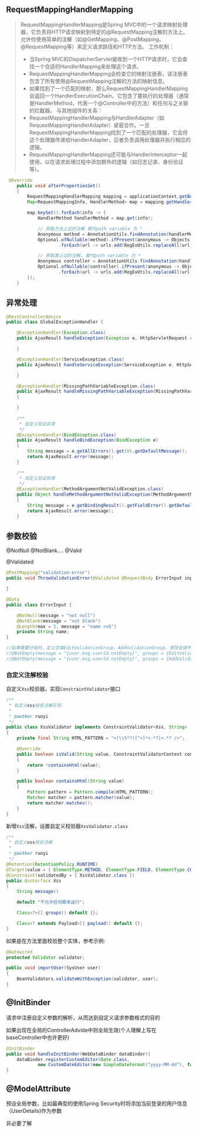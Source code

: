 ## RequestMappingHandlerMapping

>RequestMappingHandlerMapping是Spring MVC中的一个请求映射处理器，它负责将HTTP请求映射到特定的@RequestMapping注解的方法上。允许你使用简单的注解（如@GetMapping、@PostMapping、@RequestMapping等）来定义请求路径和HTTP方法。
>工作机制：
>* 当Spring MVC的DispatcherServlet接收到一个HTTP请求时，它会查找一个合适的HandlerMapping来处理这个请求。
>* RequestMappingHandlerMapping会检查它的映射注册表，该注册表包含了所有使用@RequestMapping注解的方法的映射信息。
>* 如果找到了一个匹配的映射，那么RequestMappingHandlerMapping会返回一个HandlerExecutionChain，它包含了要执行的处理器（通常是HandlerMethod，代表一个@Controller中的方法）和任何与之关联的拦截器。
>与其他组件的关系：
>* RequestMappingHandlerMapping与HandlerAdapter（如RequestMappingHandlerAdapter）紧密合作。一旦RequestMappingHandlerMapping找到了一个匹配的处理器，它会将这个处理器传递给HandlerAdapter，后者负责调用处理器并执行相应的逻辑。
>* RequestMappingHandlerMapping还可能与HandlerInterceptor一起使用，以在请求处理过程中添加额外的逻辑（如日志记录、身份验证等）。
>

```java
 @Override
    public void afterPropertiesSet()
    {
        RequestMappingHandlerMapping mapping = applicationContext.getBean(RequestMappingHandlerMapping.class);
        Map<RequestMappingInfo, HandlerMethod> map = mapping.getHandlerMethods();

        map.keySet().forEach(info -> {
            HandlerMethod handlerMethod = map.get(info);

            // 获取方法上边的注解 替代path variable 为 *
            Anonymous method = AnnotationUtils.findAnnotation(handlerMethod.getMethod(), Anonymous.class);
            Optional.ofNullable(method).ifPresent(anonymous -> Objects.requireNonNull(info.getPatternsCondition().getPatterns())
                    .forEach(url -> urls.add(RegExUtils.replaceAll(url, PATTERN, ASTERISK))));

            // 获取类上边的注解, 替代path variable 为 *
            Anonymous controller = AnnotationUtils.findAnnotation(handlerMethod.getBeanType(), Anonymous.class);
            Optional.ofNullable(controller).ifPresent(anonymous -> Objects.requireNonNull(info.getPatternsCondition().getPatterns())
                    .forEach(url -> urls.add(RegExUtils.replaceAll(url, PATTERN, ASTERISK))));
        });
    }
```

## 异常处理

```java
@RestControllerAdvice
public class GlobalExceptionHandler {

    @ExceptionHandler(Exception.class)
    public AjaxResult handleException(Exception e, HttpServletRequest request) {

    }

    @ExceptionHandler(ServiceException.class)
    public AjaxResult handleServiceException(ServiceException e, HttpServletRequest request) {

    }

    @ExceptionHandler(MissingPathVariableException.class)
    public AjaxResult handleMissingPathVariableException(MissingPathVariableException e, HttpServletRequest request)
    {
        
    }

    /**
     * 自定义验证异常
     */
    @ExceptionHandler(BindException.class)
    public AjaxResult handleBindException(BindException e)
    {
        String message = e.getAllErrors().get(0).getDefaultMessage();
        return AjaxResult.error(message);
    }

    /**
     * 自定义验证异常
     */
    @ExceptionHandler(MethodArgumentNotValidException.class)
    public Object handleMethodArgumentNotValidException(MethodArgumentNotValidException e)
    {
        String message = e.getBindingResult().getFieldError().getDefaultMessage();
        return AjaxResult.error(message);
    }
```

## 参数校验

@NotNull @NotBlank....   @Valid

@Validated

```java
@PostMapping("validation-error")
public void ThrowValidationError(@Validated @RequestBody ErrorInput input) {

}

@Data
public class ErrorInput {

    @NotNull(message = "not null")
    @NotBlank(message = "not blank")
    @Length(max = 5, message = "name <=5")
    private String name;
}

//如果需要分组时，定义空类EditValidationGroup、AddValidationGroup，感觉会很不好用
//@NotEmpty(message = "{user.msg.userId.notEmpty}", groups = {EditValidationGroup.class}) 
//@NotEmpty(message = "{user.msg.userId.notEmpty}", groups = {AddValidationGroup.class}) 
```

### 自定义注解校验

自定义`Xss`校验器，实现`ConstraintValidator`接口

```java
/**
 * 自定义xss校验注解实现
 * 
 * @author ruoyi
 */
public class XssValidator implements ConstraintValidator<Xss, String>
{
    private final String HTML_PATTERN = "<(\\S*?)[^>]*>.*?|<.*? />";

    @Override
    public boolean isValid(String value, ConstraintValidatorContext constraintValidatorContext)
    {
        return !containsHtml(value);
    }

    public boolean containsHtml(String value)
    {
        Pattern pattern = Pattern.compile(HTML_PATTERN);
        Matcher matcher = pattern.matcher(value);
        return matcher.matches();
    }
}
```

新增`Xss`注解，设置自定义校验器`XssValidator.class`

```java
/**
 * 自定义xss校验注解
 * 
 * @author ruoyi
 */
@Retention(RetentionPolicy.RUNTIME)
@Target(value = { ElementType.METHOD, ElementType.FIELD, ElementType.CONSTRUCTOR, ElementType.PARAMETER })
@Constraint(validatedBy = { XssValidator.class })
public @interface Xss
{
    String message()

    default "不允许任何脚本运行";

    Class<?>[] groups() default {};

    Class<? extends Payload>[] payload() default {};
}
```

如果是在方法里面校验整个实体，参考示例:

```java
@Autowired
protected Validator validator;

public void importUser(SysUser user)
{
    BeanValidators.validateWithException(validator, user);
}
```

## @InitBinder

请求中注册自定义参数的解析，从而达到自定义请求参数格式的目的

如果出现在全局的ControllerAdvide中则全局生效(个人理解上写在baseController中也许更好)

```java
@InitBinder
public void handleInitBinder(WebDataBinder dataBinder){
    dataBinder.registerCustomEditor(Date.class,
            new CustomDateEditor(new SimpleDateFormat("yyyy-MM-dd"), false));
}
```

## @ModelAttribute

预设全局参数，比如最典型的使用Spring Security时将添加当前登录的用户信息（UserDetails)作为参数

非必要了解